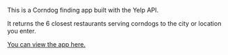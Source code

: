 This is a Corndog finding app built with the Yelp API.

It returns the 6 closest restaurants serving corndogs to the city or location you enter.

<a href="https://vast-scrubland-24425.herokuapp.com/" target="_blank">You can view the app here.</a>
